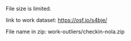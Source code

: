 File size is limited.

link to work dataset: https://osf.io/s4bje/

File name in zip: work-outliers/checkin-nola.zip

